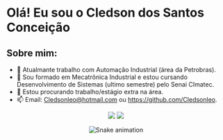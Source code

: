 # Olá! Eu sou o Cledson dos Santos Conceição

## Sobre mim:

- 🔭 Atualmante trabalho com Automação Industrial (área da Petrobras).
- 🌱 Sou formado em Mecatrônica Industrial e estou cursando Desenvolvimento de Sistemas (ultimo semestre) pelo Senai CImatec.
- 🤔 Estou procurando trabalho/estágio extra na área.
- 📫 Email: Cledsonleo@hotmail.com ou https://github.com/Cledsonleo.

<div> 
   <div align="center">
   <a href = "mailto:cledosnleo@Gmail.com"><img src="https://img.shields.io/badge/-Gmail-%23333?style=for-the-badge&logo=gmail&logoColor=white" target="_blank"></a>
  <a href="https://www.linkedin.com/in/cledsonleo" target="_blank"><img src="https://img.shields.io/badge/-LinkedIn-%230077B5?style=for-the-badge&logo=linkedin&logoColor=white" target="_blank"></a> 
  
  ![Snake animation](https://github.com/cledsonleo/cledsonleo/blob/output/github-contribution-grid-snake.svg)
 
</div>
